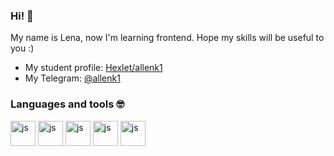 ### Hi! 👋

My name is Lena, now I'm learning frontend. Hope my skills will be useful to you :)

- My student profile: [Hexlet/allenk1](https://ru.hexlet.io/u/allenk1)
- My Telegram: [@allenk1](https://t.me/allenk1)

### Languages ​​and tools 🤓
<img src="https://cdn.jsdelivr.net/gh/devicons/devicon/icons/javascript/javascript-original.svg" title="js" width="40" height="40"/>
<img src="https://cdn.jsdelivr.net/gh/devicons/devicon/icons/html5/html5-plain-wordmark.svg" title="js" width="40" height="40"/>
<img src="https://cdn.jsdelivr.net/gh/devicons/devicon/icons/css3/css3-plain-wordmark.svg" title="js" width="40" height="40"/>
<img src="https://cdn.jsdelivr.net/gh/devicons/devicon/icons/git/git-original.svg" title="js" width="40" height="40"/>
<img src="https://cdn.jsdelivr.net/gh/devicons/devicon/icons/jest/jest-plain.svg" title="js" width="40" height="40"/>
          
          
